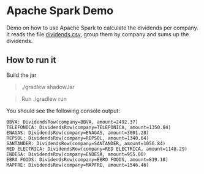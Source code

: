 # Apache Spark Demo

Demo on how to use Apache Spark to calculate the dividends per company.
It reads the file [dividends.csv](./src/main/resources/dividends.csv), group them by company and sums up the dividends.

## How to run it

Build the jar
> ./gradlew shadowJar

> Run
> ./gradlew run

You should see the following console output:
```
BBVA: DividendsRow(company=BBVA, amount=2492.37)
TELEFONICA: DividendsRow(company=TELEFONICA, amount=1350.84)
ENAGAS: DividendsRow(company=ENAGAS, amount=3001.28)
REPSOL: DividendsRow(company=REPSOL, amount=1340.64)
SANTANDER: DividendsRow(company=SANTANDER, amount=1056.84)
RED ELECTRICA: DividendsRow(company=RED ELECTRICA, amount=1148.29)
ENDESA: DividendsRow(company=ENDESA, amount=955.00)
EBRO FOODS: DividendsRow(company=EBRO FOODS, amount=819.18)
MAPFRE: DividendsRow(company=MAPFRE, amount=1546.46)

```
